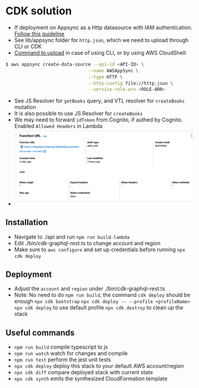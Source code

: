 # CDK solution

- If deployment on Appsync as a Http datasource with IAM authentication. [Follow this guideline](https://advancedweb.hu/use-the-http-data-source-to-interact-with-http-apis-directly-from-appsync/)
- See lib/appsync folder for `http.json`, which we need to upload through CLI or CDK
- [Command to upload](https://docs.aws.amazon.com/appsync/latest/devguide/tutorial-http-resolvers-js.html#invoking-aws-services-js) in case of using CLI, or by using AWS CloudShell: 
```bash
$ aws appsync create-data-source --api-id <API-ID> \
                               --name AWSAppSync \
                               --type HTTP \
                               --http-config file://http.json \
                               --service-role-arn <ROLE-ARN>
```
- See JS Resolver for `getBooks` query, and VTL resolver for `createBooks` mutation
- It is also possible to use JS Resolver for `createBooks`
- We may need to forward `idToken` from Cognito, if authed by Cognito. Enabled `Allowed Headers` in Lambda
- ![Configure Lambda Function Url](./lib/appsync/lamba-function-url-config.png)

## Installation

- Navigate to ./api and run `npm run build-lambda`
- Edit ./bin/cdk-graphql-rest.ts to change account and region
- Make sure to `aws configure` and set up credentials before running `npx cdk deploy`

## Deployment

- Adjust the `account` and `region` under ./bin/cdk-graphql-rest.ts
- Note: No need to do `npm run build`, the command `cdk deploy` should be enough
  `npx cdk bootstrap`
  `npx cdk deploy -- --profile <profileName>`
  `npx cdk deploy` to use default profile
  `npx cdk destroy` to clean up the stack

## Useful commands

- `npm run build` compile typescript to js
- `npm run watch` watch for changes and compile
- `npm run test` perform the jest unit tests
- `npx cdk deploy` deploy this stack to your default AWS account/region
- `npx cdk diff` compare deployed stack with current state
- `npx cdk synth` emits the synthesized CloudFormation template
